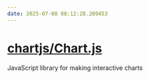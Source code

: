 ```yaml
---
date: 2025-07-08 08:12:28.209453
---
```


# [chartjs/Chart.js](https://github.com/chartjs/Chart.js)

JavaScript library for making interactive charts